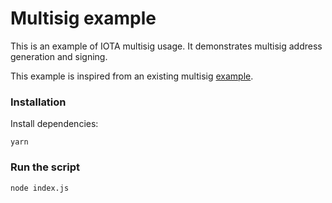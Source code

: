 # Multisig example

This is an example of IOTA multisig usage. It demonstrates multisig address generation and signing.

This example is inspired from an existing multisig [example](https://github.com/iotaledger/iota.js/blob/develop/examples/multisig.js). 

### Installation

Install dependencies:

```
yarn
```

### Run the script

```
node index.js
```
